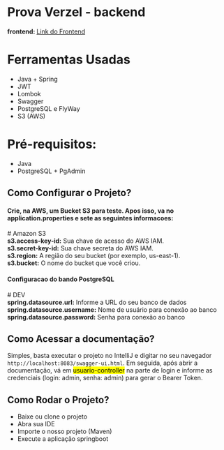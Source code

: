 <h1>Prova Verzel - backend</h1>
<strong>frontend: </strong> <a href="https://github.com/M4TH3US17/verzel_teste">Link do Frontend</a>

<h1>Ferramentas Usadas</h1>
<ul>
  <li>Java + Spring</li>
  <li>JWT</li>
  <li>Lombok</li>
  <li>Swagger</li>
  <li>PostgreSQL e FlyWay</li>
  <li>S3 (AWS)</li>
</ul>

<h1>Pré-requisitos:</h1>
<ul>
<li>Java</li>
<li>PostgreSQL + PgAdmin</li>
</ul>

<h2>Como Configurar o Projeto?</h2>
<h4>Crie, na AWS, um Bucket S3 para teste. Apos isso, va no application.properties e sete as seguintes informacoes:</h4>
<p>
# Amazon S3 <br>
<strong>s3.access-key-id:</strong> Sua chave de acesso do AWS IAM. <br>
<strong>s3.secret-key-id:</strong> Sua chave secreta do AWS IAM. <br>
<strong>s3.region:</strong> A região do seu bucket (por exemplo, us-east-1).  <br>
<strong>s3.bucket:</strong> O nome do bucket que você criou.
</p>

<h4>Configuracao do bando PostgreSQL</h4>
<p>
# DEV<br>
<strong>spring.datasource.url:</strong> Informe a URL do seu banco de dados<br>
<strong>spring.datasource.username:</strong> Nome de usuário para conexão ao banco<br>
<strong>spring.datasource.password:</strong> Senha para conexão ao banco
</p>

<h2>Como Acessar a documentação?</h2>
<p>Simples, basta executar o projeto no IntelliJ e digitar
 no seu navegador <code>http://localhost:8083/swagger-ui.html</code>. Em seguida, após abrir 
a documentação, vá em <mark>usuario-controller</mark> na parte de login e informe as credenciais
(login: admin, senha: admin) para gerar o Bearer Token.</p>

<h2>Como Rodar o Projeto?</h2>
<ul>
 <li>Baixe ou clone o projeto</li>
 <li>Abra sua IDE</li>
 <li>Importe o nosso projeto (Maven)</li>
 <li>Execute a aplicação springboot</li>
</ul>
